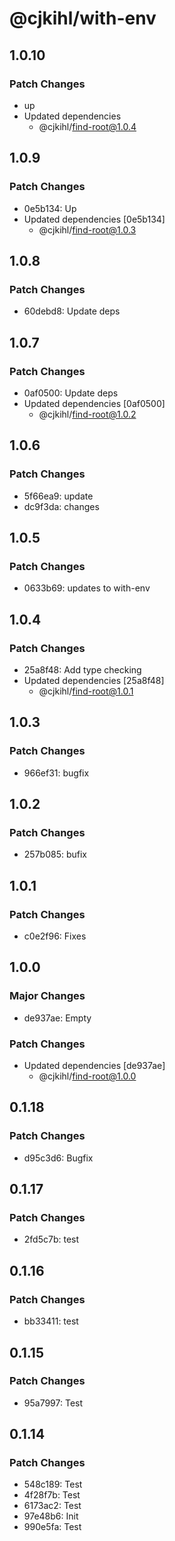# @cjkihl/with-env

## 1.0.10

### Patch Changes

- up
- Updated dependencies
  - @cjkihl/find-root@1.0.4

## 1.0.9

### Patch Changes

- 0e5b134: Up
- Updated dependencies [0e5b134]
  - @cjkihl/find-root@1.0.3

## 1.0.8

### Patch Changes

- 60debd8: Update deps

## 1.0.7

### Patch Changes

- 0af0500: Update deps
- Updated dependencies [0af0500]
  - @cjkihl/find-root@1.0.2

## 1.0.6

### Patch Changes

- 5f66ea9: update
- dc9f3da: changes

## 1.0.5

### Patch Changes

- 0633b69: updates to with-env

## 1.0.4

### Patch Changes

- 25a8f48: Add type checking
- Updated dependencies [25a8f48]
  - @cjkihl/find-root@1.0.1

## 1.0.3

### Patch Changes

- 966ef31: bugfix

## 1.0.2

### Patch Changes

- 257b085: bufix

## 1.0.1

### Patch Changes

- c0e2f96: Fixes

## 1.0.0

### Major Changes

- de937ae: Empty

### Patch Changes

- Updated dependencies [de937ae]
  - @cjkihl/find-root@1.0.0

## 0.1.18

### Patch Changes

- d95c3d6: Bugfix

## 0.1.17

### Patch Changes

- 2fd5c7b: test

## 0.1.16

### Patch Changes

- bb33411: test

## 0.1.15

### Patch Changes

- 95a7997: Test

## 0.1.14

### Patch Changes

- 548c189: Test
- 4f28f7b: Test
- 6173ac2: Test
- 97e48b6: Init
- 990e5fa: Test
